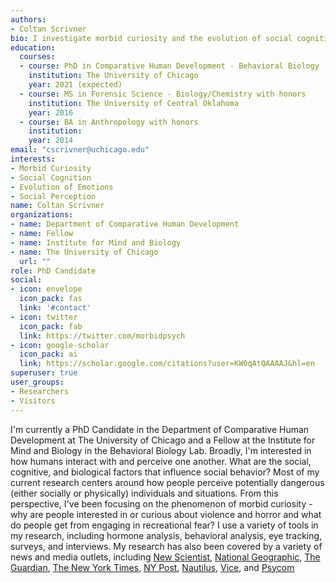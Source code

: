 ```yaml
---
authors:
- Coltan Scrivner
bio: I investigate morbid curiosity and the evolution of social cognition
education:
  courses:
  - course: PhD in Comparative Human Development - Behavioral Biology
    institution: The University of Chicago
    year: 2021 (expected)
  - course: MS in Forensic Science - Biology/Chemistry with honors
    institution: The University of Central Oklahoma
    year: 2016
  - course: BA in Anthropology with honors
    institution:
    year: 2014
email: "cscrivner@uchicago.edu"
interests:
- Morbid Curiosity
- Social Cognition
- Evolution of Emotions
- Social Perception
name: Coltan Scrivner
organizations:
- name: Department of Comparative Human Development
- name: Fellow
- name: Institute for Mind and Biology
- name: The University of Chicago
  url: ""
role: PhD Candidate
social:
- icon: envelope
  icon_pack: fas
  link: '#contact'
- icon: twitter
  icon_pack: fab
  link: https://twitter.com/morbidpsych
- icon: google-scholar
  icon_pack: ai
  link: https://scholar.google.com/citations?user=KW0qAtQAAAAJ&hl=en
superuser: true
user_groups:
- Researchers
- Visitors
---
```


I'm currently a PhD Candidate in the Department of Comparative Human Development at The University of Chicago and a Fellow at the Institute for Mind and Biology in the Behavioral Biology Lab. Broadly, I'm interested in how humans interact with and perceive one another. What are the social, cognitive, and biological factors that influence social behavior? Most of my current research centers around how people perceive potentially dangerous (either socially or physically) individuals and situations. From this perspective, I've been focusing on the phenomenon of morbid curiosity - why are people interested in or curious about violence and horror and what do people get from engaging in recreational fear? I use a variety of tools in my research, including hormone analysis, behavioral analysis, eye tracking, surveys, and interviews. My research has also been covered by a variety of news and media outlets, including [New Scientist](https://www.newscientist.com/article/2247744-horror-movie-fans-are-better-at-coping-with-the-coronavirus-pandemic/), [National Geographic](https://www.nationalgeographic.com/science/2020/10/how-horror-movies-can-help-overcome-trauma-and-relieve-stress/), [The Guardian](https://www.theguardian.com/science/2020/jul/01/end-of-the-world-as-we-know-it-fans-of-apocalyptic-films), [The New York Times](https://www.nytimes.com/2020/08/20/movies/scary-movies-summer.html), [NY Post](https://nypost.com/2020/07/02/horror-movie-fans-coping-better-with-the-coronavirus-study-finds/), [Nautilus](http://nautil.us/issue/87/risk/horror-fans-have-more-fun-during-a-pandemic), [Vice](https://www.vice.com/en_ca/article/5dzvez/horror-movie-fans-are-more-equipped-to-deal-with-the-pandemic-study-says), and [Psycom](https://www.psycom.net/scary-movies-anxiety)
 
